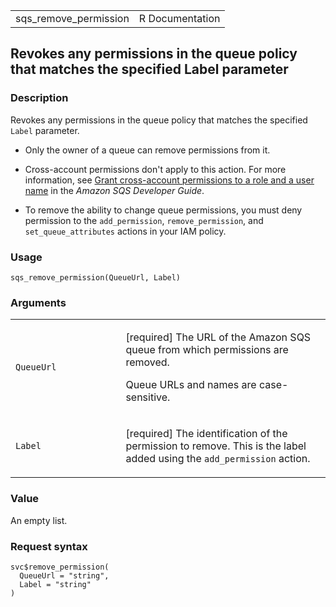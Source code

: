 <table style="width: 100%;">
<tbody>
<tr class="odd">
<td>sqs_remove_permission</td>
<td style="text-align: right;">R Documentation</td>
</tr>
</tbody>
</table>

## Revokes any permissions in the queue policy that matches the specified Label parameter

### Description

Revokes any permissions in the queue policy that matches the specified
`Label` parameter.

-   Only the owner of a queue can remove permissions from it.

-   Cross-account permissions don't apply to this action. For more
    information, see [Grant cross-account permissions to a role and a
    user
    name](https://docs.aws.amazon.com/AWSSimpleQueueService/latest/SQSDeveloperGuide/sqs-basic-examples-of-sqs-policies.html#grant-cross-account-permissions-to-role-and-user-name)
    in the *Amazon SQS Developer Guide*.

-   To remove the ability to change queue permissions, you must deny
    permission to the `add_permission`, `remove_permission`, and
    `set_queue_attributes` actions in your IAM policy.

### Usage

    sqs_remove_permission(QueueUrl, Label)

### Arguments

<table>
<colgroup>
<col style="width: 35%" />
<col style="width: 65%" />
</colgroup>
<tbody>
<tr class="odd">
<td><code id="sqs_remove_permission_:_QueueUrl">QueueUrl</code></td>
<td><p>[required] The URL of the Amazon SQS queue from which permissions
are removed.</p>
<p>Queue URLs and names are case-sensitive.</p></td>
</tr>
<tr class="even">
<td><code id="sqs_remove_permission_:_Label">Label</code></td>
<td><p>[required] The identification of the permission to remove. This
is the label added using the <code>add_permission</code>
action.</p></td>
</tr>
</tbody>
</table>

### Value

An empty list.

### Request syntax

    svc$remove_permission(
      QueueUrl = "string",
      Label = "string"
    )
